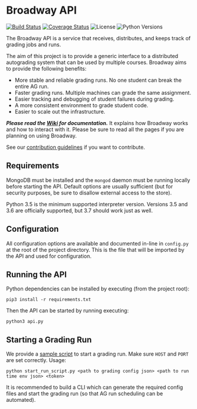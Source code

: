 # Broadway API
[![Build Status](https://www.travis-ci.com/illinois-cs241/broadway-api.svg?branch=master)](https://www.travis-ci.com/illinois-cs241/broadway-api)
[![Coverage Status](https://coveralls.io/repos/github/illinois-cs241/broadway-api/badge.svg?branch=master)](https://coveralls.io/github/illinois-cs241/broadway-api?branch=master)
![License](https://img.shields.io/badge/license-NCSA%2FIllinois-blue.svg)
![Python Versions](https://img.shields.io/badge/python-3.5%20%7C%203.6-blue.svg)

The Broadway API is a service that receives, distributes, and keeps track of grading jobs and runs.

The aim of this project is to provide a generic interface to a distributed autograding system that can be used by multiple courses. Broadway aims to provide the following benefits:
* More stable and reliable grading runs. No one student can break the entire AG run.
* Faster grading runs. Multiple machines can grade the same assignment.
* Easier tracking and debugging of student failures during grading.
* A more consistent environment to grade student code.
* Easier to scale out the infrastructure.

**_Please read the [Wiki](../../wiki) for documentation._** It explains how Broadway works and how to interact with it. Please be sure to read all the pages if you are planning on using Broadway.

See our [contribution guidelines](CONTRIBUTING.md) if you want to contribute.

## Requirements

MongoDB must be installed and the `mongod` daemon must be running locally before starting the API. Default options are usually sufficient (but for security purposes, be sure to disallow external access to the store).

Python 3.5 is the minimum supported interpreter version. Versions 3.5 and 3.6 are officially supported, but 3.7 should work just as well.

## Configuration

All configuration options are available and documented in-line in `config.py` at the root of the project directory. This is the file that will be imported by the API and used for configuration.

## Running the API
Python dependencies can be installed by executing (from the project root):
```shell
pip3 install -r requirements.txt
```

Then the API can be started by running executing:
```shell
python3 api.py
```

## Starting a Grading Run
We provide a [sample script](scripts/start_run_script.py) to start a grading run. Make sure `HOST` and `PORT` are set correctly. Usage:
```shell
python start_run_script.py <path to grading config json> <path to run time env json> <token>
```
It is recommended to build a CLI which can generate the required config files and start the grading run (so that AG run scheduling can be automated).
